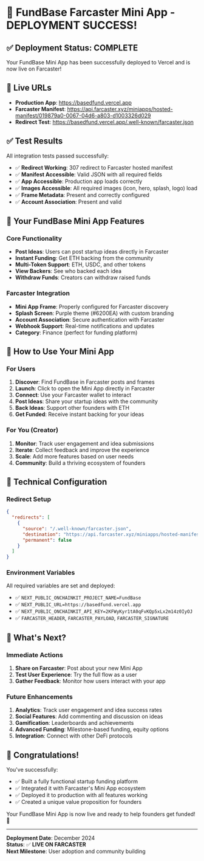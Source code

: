 # 🎉 FundBase Farcaster Mini App - DEPLOYMENT SUCCESS!

## ✅ Deployment Status: COMPLETE

Your FundBase Mini App has been successfully deployed to Vercel and is now live on Farcaster!

## 🚀 Live URLs

- **Production App**: https://basedfund.vercel.app
- **Farcaster Manifest**: https://api.farcaster.xyz/miniapps/hosted-manifest/019879a0-0067-04d6-a803-d1003326d029
- **Redirect Test**: https://basedfund.vercel.app/.well-known/farcaster.json

## ✅ Test Results

All integration tests passed successfully:

- ✅ **Redirect Working**: 307 redirect to Farcaster hosted manifest
- ✅ **Manifest Accessible**: Valid JSON with all required fields
- ✅ **App Accessible**: Production app loads correctly
- ✅ **Images Accessible**: All required images (icon, hero, splash, logo) load
- ✅ **Frame Metadata**: Present and correctly configured
- ✅ **Account Association**: Present and valid

## 🎯 Your FundBase Mini App Features

### Core Functionality
- **Post Ideas**: Users can post startup ideas directly in Farcaster
- **Instant Funding**: Get ETH backing from the community
- **Multi-Token Support**: ETH, USDC, and other tokens
- **View Backers**: See who backed each idea
- **Withdraw Funds**: Creators can withdraw raised funds

### Farcaster Integration
- **Mini App Frame**: Properly configured for Farcaster discovery
- **Splash Screen**: Purple theme (#6200EA) with custom branding
- **Account Association**: Secure authentication with Farcaster
- **Webhook Support**: Real-time notifications and updates
- **Category**: Finance (perfect for funding platform)

## 📱 How to Use Your Mini App

### For Users
1. **Discover**: Find FundBase in Farcaster posts and frames
2. **Launch**: Click to open the Mini App directly in Farcaster
3. **Connect**: Use your Farcaster wallet to interact
4. **Post Ideas**: Share your startup ideas with the community
5. **Back Ideas**: Support other founders with ETH
6. **Get Funded**: Receive instant backing for your ideas

### For You (Creator)
1. **Monitor**: Track user engagement and idea submissions
2. **Iterate**: Collect feedback and improve the experience
3. **Scale**: Add more features based on user needs
4. **Community**: Build a thriving ecosystem of founders

## 🔧 Technical Configuration

### Redirect Setup
```json
{
  "redirects": [
    {
      "source": "/.well-known/farcaster.json",
      "destination": "https://api.farcaster.xyz/miniapps/hosted-manifest/019879a0-0067-04d6-a803-d1003326d029",
      "permanent": false
    }
  ]
}
```

### Environment Variables
All required variables are set and deployed:
- ✅ `NEXT_PUBLIC_ONCHAINKIT_PROJECT_NAME=FundBase`
- ✅ `NEXT_PUBLIC_URL=https://basedfund.vercel.app`
- ✅ `NEXT_PUBLIC_ONCHAINKIT_API_KEY=2KFWyKyr1tA0qFvKQp5xLx2m14z0IyOJ`
- ✅ `FARCASTER_HEADER`, `FARCASTER_PAYLOAD`, `FARCASTER_SIGNATURE`

## 🌟 What's Next?

### Immediate Actions
1. **Share on Farcaster**: Post about your new Mini App
2. **Test User Experience**: Try the full flow as a user
3. **Gather Feedback**: Monitor how users interact with your app

### Future Enhancements
1. **Analytics**: Track user engagement and idea success rates
2. **Social Features**: Add commenting and discussion on ideas
3. **Gamification**: Leaderboards and achievements
4. **Advanced Funding**: Milestone-based funding, equity options
5. **Integration**: Connect with other DeFi protocols

## 🎊 Congratulations!

You've successfully:
- ✅ Built a fully functional startup funding platform
- ✅ Integrated it with Farcaster's Mini App ecosystem
- ✅ Deployed it to production with all features working
- ✅ Created a unique value proposition for founders

Your FundBase Mini App is now live and ready to help founders get funded! 🚀

---

**Deployment Date**: December 2024  
**Status**: ✅ **LIVE ON FARCASTER**  
**Next Milestone**: User adoption and community building 